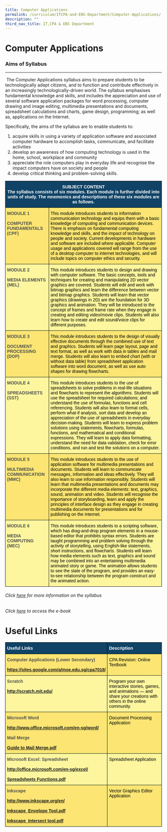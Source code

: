 ```yaml
---
title: Computer Applications
permalink: /curriculum/ITCPA-and-EBS-Department/Computer-Applications/
description: ""
third_nav_title: IT,CPA & EBS Department
---
```


Computer Applications
=====================

### Aims of Syllabus
----------------

 The Computer Applications syllabus aims to prepare students to be technologically adept citizens, and to function and contribute effectively in an increasingly technologically-driven world. The syllabus emphasises fundamental knowledge and skills, and includes the appreciation and use of several software application packages for word processing, computer drawing and image editing, multimedia presentations and documents, spreadsheet calculations and charts, game design, programming; as well as, applications on the Internet.

Specifically, the aims of the syllabus are to enable students to:

1.  acquire skills in using a variety of application software and associated computer hardware to accomplish tasks, communicate, and facilitate activities
2.  develop an awareness of how computing technology is used in the home, school, workplace and community
3.  appreciate the role computers play in everyday life and recognise the impact computers have on society and people
4.  develop critical thinking and problem-solving skills.

  
<style type="text/css">
.tg  {border-collapse:collapse;border-spacing:0;}
.tg td{border-color:black;border-style:solid;border-width:1px;font-family:Arial, sans-serif;font-size:14px;
  overflow:hidden;padding:10px 5px;word-break:normal;}
.tg th{border-color:black;border-style:solid;border-width:1px;font-family:Arial, sans-serif;font-size:14px;
  font-weight:normal;overflow:hidden;padding:10px 5px;word-break:normal;}
.tg .tg-auud{background-color:#FDF69E;color:#505050;text-align:left;vertical-align:top}
.tg .tg-py7v{background-color:#104366;color:#FFF;font-weight:bold;text-align:center;vertical-align:top}
.tg .tg-1z39{background-color:#FCE573;color:#505050;font-weight:bold;text-align:left;vertical-align:top}
.tg .tg-hoi2{background-color:#FCE573;color:#505050;text-align:left;vertical-align:top}
.tg .tg-9jjg{background-color:#FDF69E;color:#505050;font-weight:bold;text-align:left;vertical-align:top}
</style>
<table class="tg">
<thead>
  <tr>
    <th class="tg-py7v" colspan="2">SUBJECT CONTENT<br><span style="color:#FFF">The syllabus consists of six modules. Each module is further divided into units of study. The mnemonics and descriptions of these six modules are as follows.</span></th>
  </tr>
</thead>
<tbody>
  <tr>
    <td class="tg-1z39">MODULE 1<br> <br>COMPUTER FUNDAMENTALS (CPF)</td>
    <td class="tg-hoi2"><span style="color:#000">This module introduces students to information communication technology and equips them with a basic knowledge of computing and communication devices. There is emphasis on fundamental computing knowledge and skills, and the impact of technology on people and society. Current developments in hardware and software are included where applicable. Computer usage and applications covered will range from the use of a desktop computer to internet technologies, and will include topics on computer ethics and security.</span></td>
  </tr>
  <tr>
    <td class="tg-9jjg">MODULE 2<br> <br>MEDIA ELEMENTS (MEL)</td>
    <td class="tg-auud"><span style="color:#000">This module introduces students to design and drawing with computer software. The basic concepts, tools and techniques for creating and manipulating 2D vector graphics are covered. Students will edit and work with bitmap graphics and learn the difference between vector and bitmap graphics. Students will learn that vector graphics (drawings in 2D) are the foundation for 3D graphics and animation. They will be introduced to the concept of frames and frame rate when they engage in creating and editing video/movie clips. Students will also learn how to create and edit sound/voice clips for different purposes.</span></td>
  </tr>
  <tr>
    <td class="tg-1z39">MODULE 3<br> <br>DOCUMENT PROCESSING (DOP)</td>
    <td class="tg-hoi2"><span style="color:#000">This module introduces students to the design of visually effective documents through the combined use of text and graphics. Students will learn page layout, page and text format, as well as work with data in tables and mail merge. Students will also learn to embed chart (with or without data table) from spreadsheet application software into word document, as well as use auto shapes for drawing flowcharts.</span></td>
  </tr>
  <tr>
    <td class="tg-9jjg">MODULE 4<br> <br>SPREADSHEETS (SST)</td>
    <td class="tg-auud"><span style="color:#000">This module introduces students to the use of spreadsheets to solve problems in real-life situations and flowcharts to represent the algorithms. Students will use the spreadsheet for required calculations; and understand the use of formulas, functions and cell referencing. Students will also learn to format cells, perform what-if analysis, sort data and develop an appreciation of the use of spreadsheets in everyday decision-making. Students will learn to express problem solutions using statements, flowcharts, formulas, functions, and mathematical and conditional expressions. They will learn to apply data formatting, understand the need for data validation, check for error conditions, and run and test the solutions on a computer.</span></td>
  </tr>
  <tr>
    <td class="tg-1z39">MODULE 5<br> <br>MULTIMEDIA COMMUNICATION (MMC)</td>
    <td class="tg-hoi2"><span style="color:#000">This module introduces students to the use of application software for multimedia presentations and documents. Students will learn to communicate messages, information and ideas effectively. They will also learn to use information responsibly. Students will learn that multimedia presentations and documents may incorporate the different media elements: text, graphics, sound, animation and video. Students will recognise the importance of storyboarding, learn and apply the principles of interface design as they engage in creating multimedia documents for presentations and for publishing on the Internet.</span></td>
  </tr>
  <tr>
    <td class="tg-9jjg">MODULE 6<br> <br>MEDIA COMPUTING (MEC)</td>
    <td class="tg-auud"><span style="color:#000">This module introduces students to a scripting software, which has drag-and-drop program elements in a mouse-based editor that prohibits syntax errors. Students are taught programming and problem solving through the activity of storytelling, using English-like statements, short instructions, and flowcharts. Students will learn how media elements such as text, graphics and sound may be combined into an entertaining multimedia animated story or game. The animation allows students to see the state of the program, and provides an easy-to-see relationship between the program construct and the animated action.   </span></td>
  </tr>
</tbody>
</table>

###### Click [here](/files/computerapplications.pdf) for more information on the syllabus
###### Click [here](https://sites.google.com/a/moe.edu.sg/cpa7018/home) to access the e-book

Useful Links
============
<style type="text/css">
.tg  {border-collapse:collapse;border-spacing:0;}
.tg td{border-color:black;border-style:solid;border-width:1px;font-family:Arial, sans-serif;font-size:14px;
  overflow:hidden;padding:10px 5px;word-break:normal;}
.tg th{border-color:black;border-style:solid;border-width:1px;font-family:Arial, sans-serif;font-size:14px;
  font-weight:normal;overflow:hidden;padding:10px 5px;word-break:normal;}
.tg .tg-auud{background-color:#FDF69E;color:#505050;text-align:left;vertical-align:top}
.tg .tg-1z39{background-color:#FCE573;color:#505050;font-weight:bold;text-align:left;vertical-align:top}
.tg .tg-un07{background-color:#104366;color:#FFF;font-weight:bold;text-align:left;vertical-align:top}
.tg .tg-hoi2{background-color:#FCE573;color:#505050;text-align:left;vertical-align:top}
.tg .tg-9jjg{background-color:#FDF69E;color:#505050;font-weight:bold;text-align:left;vertical-align:top}
</style>
<table class="tg">
<thead>
  <tr>
    <th class="tg-un07"><span style="color:#FFF">Useful Links</span></th>
    <th class="tg-un07"><span style="color:#FFF">Description</span></th>
  </tr>
</thead>
<tbody>
  <tr>
    <td class="tg-1z39">Computer Applications (Lower Secondary)<br><br><a href="https://sites.google.com/a/moe.edu.sg/cpa7018/" target="_blank" rel="noopener noreferrer">https://sites.google.com/a/moe.edu.sg/cpa7018/</a></td>
    <td class="tg-hoi2"><span style="color:#000">CPA Revision: Online Textbook</span></td>
  </tr>
  <tr>
    <td class="tg-9jjg">Scratch<br><br><a href="https://scratch.mit.edu/" target="_blank" rel="noopener noreferrer">http://scratch.mit.edu/</a></td>
    <td class="tg-auud"><span style="color:#000">Program your own interactive stories, games, and animations — and share your creations with others in the online community.</span></td>
  </tr>
  <tr>
    <td class="tg-1z39">Microsoft Word<br><br><a href="https://www.microsoft.com/en-sg/microsoft-365/word?legRedir=true&CorrelationId=1953ddf8-245f-49b8-a608-3d7d7c9ad57c" target="_blank" rel="noopener noreferrer">http://www.office.microsoft.com/en-sg/word/</a><br><br>Mail Merge<br><br><a href="https://northbrookssec-moe-edu-sg-admin.cwp.sg/qql/slot/u162/Departments/IT-CPA%20n%20EBS/Computer%20Applications/Useful%20Links/Guide%20to%20Mail%20Merge.pdf" target="_blank" rel="noopener noreferrer">Guide to Mail Merge.pdf</a><br></td>
    <td class="tg-hoi2"><span style="color:#000">Document Processing Application</span></td>
  </tr>
  <tr>
    <td class="tg-9jjg">Microsoft Excel: Spreadsheet<br><br><a href="https://www.microsoft.com/en-sg/microsoft-365/excel?legRedir=true&CorrelationId=66cc3192-c078-4584-9cdc-faf6a3a6f1ae" target="_blank" rel="noopener noreferrer">http://office.microsoft.com/en-sg/excel/</a><br><br><a href="https://northbrookssec-moe-edu-sg-admin.cwp.sg/qql/slot/u162/Departments/IT-CPA%20n%20EBS/Computer%20Applications/Useful%20Links/Spreadsheet%20Functions.pdf" target="_blank" rel="noopener noreferrer">Spreadsheets Functions.pdf</a><br></td>
    <td class="tg-auud"><span style="color:#000">Spreadsheet Application</span></td>
  </tr>
  <tr>
    <td class="tg-1z39">Inkscape<br><br><a href="https://inkscape.org/" target="_blank" rel="noopener noreferrer">http://www.inkscape.org/en/</a><br><br><a href="https://northbrookssec-moe-edu-sg-admin.cwp.sg/qql/slot/u162/Departments/IT-CPA%20n%20EBS/Computer%20Applications/Useful%20Links/Inkscape_Envelope%20Tool.pdf" target="_blank" rel="noopener noreferrer">Inkscape_Envelope Tool.pdf</a><br><br><a href="https://northbrookssec-moe-edu-sg-admin.cwp.sg/qql/slot/u162/Departments/IT-CPA%20n%20EBS/Computer%20Applications/Useful%20Links/Inkscape_Intersect%20tool.pdf" target="_blank" rel="noopener noreferrer">Inkscape_Intersect tool.pdf</a><br></td>
    <td class="tg-hoi2"><span style="color:#000">Vector Graphics Editor Application</span></td>
  </tr>
</tbody>
</table>